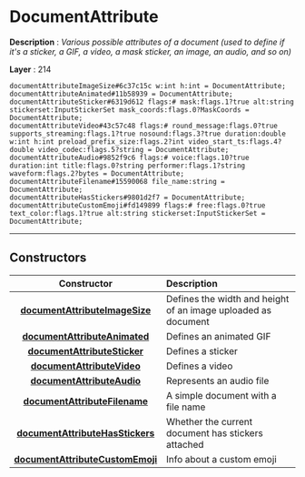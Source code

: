 # DocumentAttribute

**Description** : *Various possible attributes of a document \(used to define if it&#039;s a sticker, a GIF, a video, a mask sticker, an image, an audio, and so on\)*

**Layer** : 214

```tl
documentAttributeImageSize#6c37c15c w:int h:int = DocumentAttribute;
documentAttributeAnimated#11b58939 = DocumentAttribute;
documentAttributeSticker#6319d612 flags:# mask:flags.1?true alt:string stickerset:InputStickerSet mask_coords:flags.0?MaskCoords = DocumentAttribute;
documentAttributeVideo#43c57c48 flags:# round_message:flags.0?true supports_streaming:flags.1?true nosound:flags.3?true duration:double w:int h:int preload_prefix_size:flags.2?int video_start_ts:flags.4?double video_codec:flags.5?string = DocumentAttribute;
documentAttributeAudio#9852f9c6 flags:# voice:flags.10?true duration:int title:flags.0?string performer:flags.1?string waveform:flags.2?bytes = DocumentAttribute;
documentAttributeFilename#15590068 file_name:string = DocumentAttribute;
documentAttributeHasStickers#9801d2f7 = DocumentAttribute;
documentAttributeCustomEmoji#fd149899 flags:# free:flags.0?true text_color:flags.1?true alt:string stickerset:InputStickerSet = DocumentAttribute;
```

---

## Constructors

| Constructor | Description |
| :---: | :--- |
| [**documentAttributeImageSize**](constructor/documentAttributeImageSize) | Defines the width and height of an image uploaded as document |
| [**documentAttributeAnimated**](constructor/documentAttributeAnimated) | Defines an animated GIF |
| [**documentAttributeSticker**](constructor/documentAttributeSticker) | Defines a sticker |
| [**documentAttributeVideo**](constructor/documentAttributeVideo) | Defines a video |
| [**documentAttributeAudio**](constructor/documentAttributeAudio) | Represents an audio file |
| [**documentAttributeFilename**](constructor/documentAttributeFilename) | A simple document with a file name |
| [**documentAttributeHasStickers**](constructor/documentAttributeHasStickers) | Whether the current document has stickers attached |
| [**documentAttributeCustomEmoji**](constructor/documentAttributeCustomEmoji) | Info about a custom emoji |